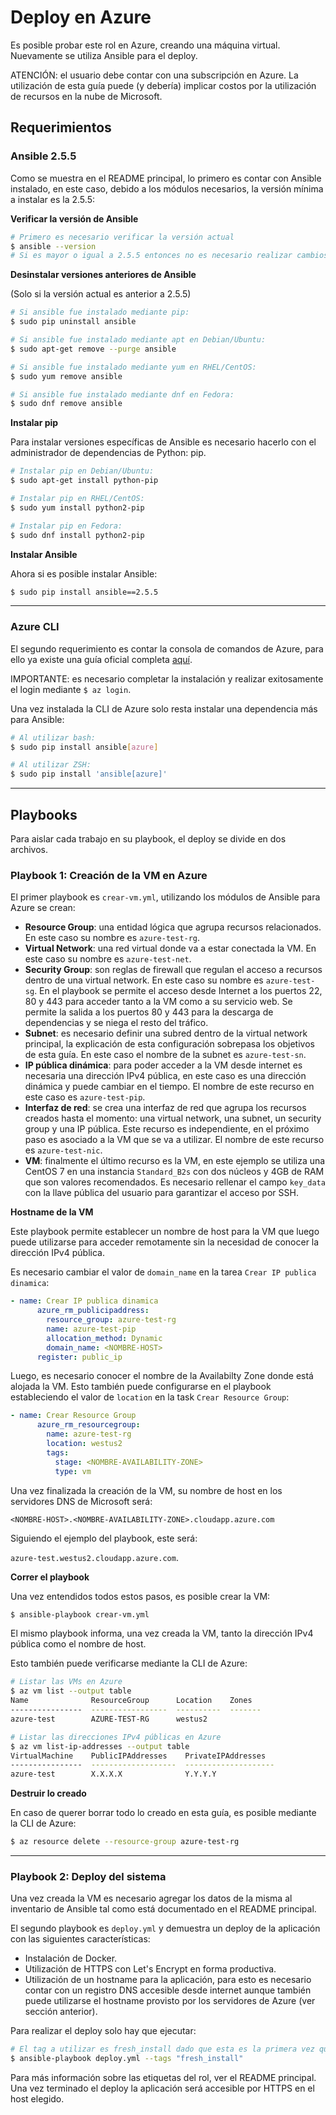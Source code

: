 # Deploy en Azure

Es posible probar este rol en Azure, creando una máquina virtual. Nuevamente se utiliza Ansible para el deploy.

ATENCIÓN: el usuario debe contar con una subscripción en Azure. La utilización de esta guía puede (y debería) implicar costos por la utilización de recursos en la nube de Microsoft.

## Requerimientos

### Ansible 2.5.5
Como se muestra en el README principal, lo primero es contar con Ansible instalado, en este caso, debido a los módulos necesarios, la versión mínima a instalar es la 2.5.5:

**Verificar la versión de Ansible**

```bash
# Primero es necesario verificar la versión actual
$ ansible --version
# Si es mayor o igual a 2.5.5 entonces no es necesario realizar cambios.
```

**Desinstalar versiones anteriores de Ansible**

(Solo si la versión actual es anterior a 2.5.5)

```bash
# Si ansible fue instalado mediante pip:
$ sudo pip uninstall ansible

# Si ansible fue instalado mediante apt en Debian/Ubuntu:
$ sudo apt-get remove --purge ansible

# Si ansible fue instalado mediante yum en RHEL/CentOS:
$ sudo yum remove ansible

# Si ansible fue instalado mediante dnf en Fedora:
$ sudo dnf remove ansible
```

**Instalar pip**

Para instalar versiones específicas de Ansible es necesario hacerlo con el administrador de dependencias de Python: pip.

```bash
# Instalar pip en Debian/Ubuntu:
$ sudo apt-get install python-pip

# Instalar pip en RHEL/CentOS:
$ sudo yum install python2-pip

# Instalar pip en Fedora:
$ sudo dnf install python2-pip
```

**Instalar Ansible**

Ahora si es posible instalar Ansible:

```bash
$ sudo pip install ansible==2.5.5
```

---

### Azure CLI

El segundo requerimiento es contar la consola de comandos de Azure, para ello ya existe una guía oficial completa [aquí](https://docs.microsoft.com/en-us/cli/azure/install-azure-cli?view=azure-cli-latest).

IMPORTANTE: es necesario completar la instalación y realizar exitosamente el login mediante `$ az login`.

Una vez instalada la CLI de Azure solo resta instalar una dependencia más para Ansible:

```bash
# Al utilizar bash:
$ sudo pip install ansible[azure]

# Al utilizar ZSH:
$ sudo pip install 'ansible[azure]'
```

---

## Playbooks

Para aislar cada trabajo en su playbook, el deploy se divide en dos archivos.

### Playbook 1: Creación de la VM en Azure

El primer playbook es `crear-vm.yml`, utilizando los módulos de Ansible para Azure se crean:

* **Resource Group**: una entidad lógica que agrupa recursos relacionados. En este caso su nombre es `azure-test-rg`.
* **Virtual Network**: una red virtual donde va a estar conectada la VM. En este caso su nombre es `azure-test-net`.
* **Security Group**: son reglas de firewall que regulan el acceso a recursos dentro de una virtual network. En este caso su nombre es `azure-test-sg`. En el playbook se permite el acceso desde Internet a los puertos 22, 80 y 443 para acceder tanto a la VM como a su servicio web. Se permite la salida a los puertos 80 y 443 para la descarga de dependencias y se niega el resto del tráfico.
* **Subnet**: es necesario definir una subred dentro de la virtual network principal, la explicación de esta configuración sobrepasa los objetivos de esta guía. En este caso el nombre de la subnet es `azure-test-sn`.
* **IP pública dinámica**: para poder acceder a la VM desde internet es necesaria una dirección IPv4 pública, en este caso es una dirección dinámica y puede cambiar en el tiempo. El nombre de este recurso en este caso es `azure-test-pip`.
* **Interfaz de red**: se crea una interfaz de red que agrupa los recursos creados hasta el momento: una virtual network, una subnet, un security group y una IP pública. Este recurso es independiente, en el próximo paso es asociado a la VM que se va a utilizar. El nombre de este recurso es `azure-test-nic`.
* **VM**: finalmente el último recurso es la VM, en este ejemplo se utiliza una CentOS 7 en una instancia `Standard_B2s` con dos núcleos y 4GB de RAM que son valores recomendados. Es necesario rellenar el campo `key_data` con la llave pública del usuario para garantizar el acceso por SSH.

**Hostname de la VM**

Este playbook permite establecer un nombre de host para la VM que luego puede utilizarse para acceder remotamente sin la necesidad de conocer la dirección IPv4 pública.

Es necesario cambiar el valor de `domain_name` en la tarea `Crear IP publica dinamica`:

```yaml
- name: Crear IP publica dinamica
      azure_rm_publicipaddress:
        resource_group: azure-test-rg
        name: azure-test-pip
        allocation_method: Dynamic
        domain_name: <NOMBRE-HOST>
      register: public_ip
```

Luego, es necesario conocer el nombre de la Availabilty Zone donde está alojada la VM. Esto también puede configurarse en el playbook estableciendo el valor de `location` en la task `Crear Resource Group`:

```yaml
- name: Crear Resource Group
      azure_rm_resourcegroup:
        name: azure-test-rg
        location: westus2
        tags:
          stage: <NOMBRE-AVAILABILITY-ZONE>
          type: vm
```

Una vez finalizada la creación de la VM, su nombre de host en los servidores DNS de Microsoft será:

`<NOMBRE-HOST>.<NOMBRE-AVAILABILITY-ZONE>.cloudapp.azure.com`

Siguiendo el ejemplo del playbook, este será:

`azure-test.westus2.cloudapp.azure.com`.

**Correr el playbook**

Una vez entendidos todos estos pasos, es posible crear la VM:

```bash
$ ansible-playbook crear-vm.yml
```

El mismo playbook informa, una vez creada la VM, tanto la dirección IPv4 pública como el nombre de host.

Esto también puede verificarse mediante la CLI de Azure:

```bash
# Listar las VMs en Azure
$ az vm list --output table
Name              ResourceGroup      Location    Zones
----------------  -----------------  ----------  -------
azure-test        AZURE-TEST-RG      westus2

# Listar las direcciones IPv4 públicas en Azure
$ az vm list-ip-addresses --output table
VirtualMachine    PublicIPAddresses    PrivateIPAddresses
----------------  -------------------  --------------------
azure-test        X.X.X.X              Y.Y.Y.Y
```

**Destruir lo creado**

En caso de querer borrar todo lo creado en esta guía, es posible mediante la CLI de Azure:

```bash
$ az resource delete --resource-group azure-test-rg
```

---

### Playbook 2: Deploy del sistema

Una vez creada la VM es necesario agregar los datos de la misma al inventario de Ansible tal como está documentado en el README principal.

El segundo playbook es `deploy.yml` y demuestra un deploy de la aplicación con las siguientes características:

* Instalación de Docker.
* Utilización de HTTPS con Let's Encrypt en forma productiva.
* Utilización de un hostname para la aplicación, para esto es necesario contar con un registro DNS accesible desde internet aunque también puede utilizarse el hostname provisto por los servidores de Azure (ver sección anterior).

Para realizar el deploy solo hay que ejecutar:

```bash
# El tag a utilizar es fresh_install dado que esta es la primera vez que se realice la instalación
$ ansible-playbook deploy.yml --tags "fresh_install"
```

Para más información sobre las etiquetas del rol, ver el README principal. Una vez terminado el deploy la aplicación será accesible por HTTPS en el host elegido.